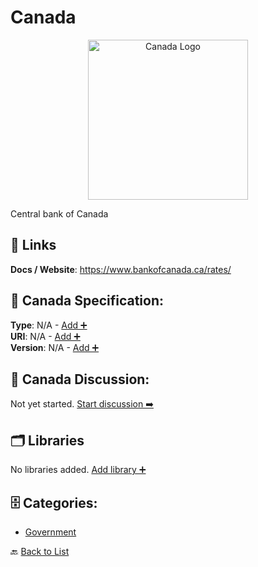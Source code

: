 # Canada
<p align="center">
    <img width="256" src="https://raw.githubusercontent.com/apis-list/apis-list/main/apis/canada/logo_256x256.png" alt="Canada Logo"/>
</p>
Central bank of Canada

##  🔗 Links
**Docs / Website**: https://www.bankofcanada.ca/rates/

## 🧬 Canada Specification:
**Type**: N/A - [Add ➕](https://github.com/apis-list/apis-list/edit/main/apis.yaml#L2483)  
**URI**: N/A - [Add ➕](https://github.com/apis-list/apis-list/edit/main/apis.yaml#L2483)  
**Version**: N/A - [Add ➕](https://github.com/apis-list/apis-list/edit/main/apis.yaml#L2483)

## 💬 Canada Discussion:
Not yet started. [Start discussion ➡️](https://github.com/apis-list/apis-list/discussions/new)

## 🗂️ Libraries

No libraries added. [Add library ➕](https://github.com/apis-list/apis-list/edit/main/apis.yaml#L2483)    


## 🗄️ Categories:
- [Government](https://github.com/apis-list/apis-list#government-)

🔙  [Back to List](https://github.com/apis-list/apis-list)
